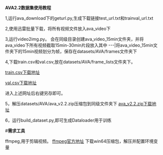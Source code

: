 **AVA2.2数据集使用教程**

1,运行ava_download下的geturl.py,生成下载链接test_url.txt和trainval_url.txt
    
2,使用迅雷批量下载，将所有视频文件放入ava_video下
    
3,运行video2img.py。
会在同级目录创建ava_video_15min文件夹，并将ava_video下所有视频截取15min-30min片段放入其中
---|将ava_video_15min文件夹下的15min视频划分为帧，保存在datasets/AVA/frames文件夹下
    
4,下载train.csv和val.csv,放在datasets/AVA/frame_lists文件夹下。

[train.csv下载地址](https://dl.fbaipublicfiles.com/video-long-term-feature-banks/data/ava/frame_lists/train.csv)

[val.csv下载地址](https://dl.fbaipublicfiles.com/video-long-term-feature-banks/data/ava/frame_lists/val.csv)

进入上述网址后右键另存即可。
    
5，解压datasets/AVA/ava_v2.2.zip压缩包到同级文件夹下
[ava_v2.2.zip下载地址](https://s3.amazonaws.com/ava-dataset/annotations/ava_v2.2.zip)
    
6，运行build_dataset.py,即可生成Dataloader用于训练
    
#**需求工具**

ffmpeg,用于剪辑视频。
[ffmpeg官方地址](https://www.ffmpeg.org/)
下载win64压缩包，解压并配置环境变量

